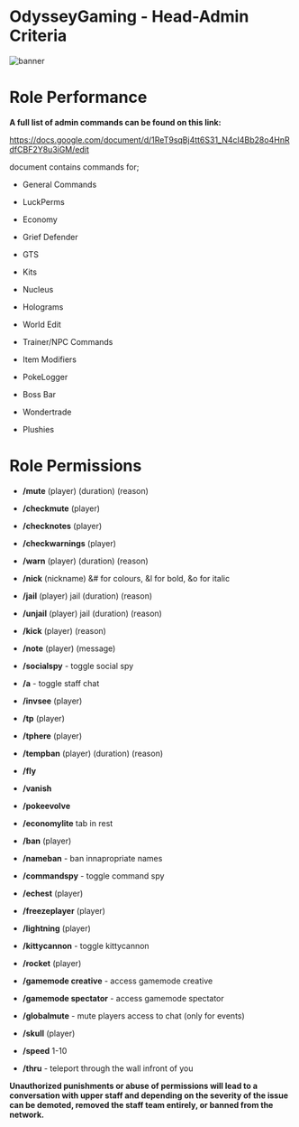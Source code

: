 # OdysseyGaming - Head-Admin Criteria
![banner](https://cdn.discordapp.com/attachments/296281857232732161/923335432148766740/unknown.png)
# Role Performance


**A full list of admin commands can be found on this link:**

https://docs.google.com/document/d/1ReT9sqBj4tt6S31_N4cI4Bb28o4HnRdfCBF2Y8u3iGM/edit

document contains commands for;

- General Commands

- LuckPerms

- Economy 

- Grief Defender

- GTS

- Kits

- Nucleus

- Holograms

- World Edit

- Trainer/NPC Commands

- Item Modifiers

- PokeLogger

- Boss Bar

- Wondertrade

- Plushies

# Role Permissions

- **/mute** (player) (duration) (reason)

- **/checkmute** (player)

- **/checknotes** (player)

- **/checkwarnings** (player) 

- **/warn** (player) (duration) (reason)

- **/nick** (nickname) &# for colours, &l for bold, &o for italic

- **/jail** (player) jail (duration) (reason)

- **/unjail** (player) jail (duration) (reason)

- **/kick** (player) (reason)

- **/note** (player) (message)

- **/socialspy** - toggle social spy

- **/a** - toggle staff chat

- **/invsee** (player)

- **/tp** (player)

- **/tphere** (player)

- **/tempban** (player) (duration) (reason)

- **/fly**

- **/vanish** 

- **/pokeevolve**
  
- **/economylite** tab in rest

- **/ban** (player)

- **/nameban** - ban innapropriate names

- **/commandspy** - toggle command spy

- **/echest** (player) 

- **/freezeplayer** (player)

- **/lightning** (player)

- **/kittycannon** - toggle kittycannon

- **/rocket** (player)

- **/gamemode creative** - access gamemode creative

- **/gamemode spectator** - access gamemode spectator

- **/globalmute** - mute players access to chat (only for events)

- **/skull** (player)

- **/speed** 1-10

- **/thru** - teleport through the wall infront of you

**Unauthorized punishments or abuse of permissions will lead to a conversation with upper staff and depending on the severity of the issue can be demoted, removed the staff team                                                                  entirely, or banned from the network.**
